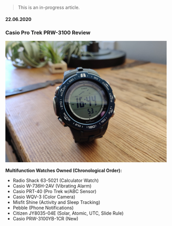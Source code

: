 > This is an in-progress article.

#### 22.06.2020
### Casio Pro Trek PRW-3100 Review

![header-image](media/casio_prw_3100/164451.jpg)

**Multifunction Watches Owned (Chronological Order):**
- Radio Shack 63-5021 (Calculator Watch)
- Casio W-736H-2AV (Vibrating Alarm)
- Casio PRT-40 (Pro Trek w/ABC Sensor)
- Casio WQV-3 (Color Camera)
- Misfit Shine (Activity and Sleep Tracking)
- Pebble (Phone Notifications)
- Citizen JY8035-04E (Solar, Atomic, UTC, Slide Rule)
- Casio PRW-3100YB-1CR (New)
